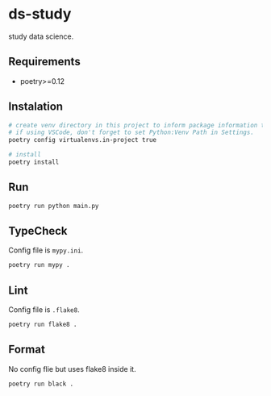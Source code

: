 # ds-study

study data science.

## Requirements

- poetry>=0.12

## Instalation

```bash
# create venv directory in this project to inform package information to IDE.
# if using VSCode, don't forget to set Python:Venv Path in Settings.
poetry config virtualenvs.in-project true

# install
poetry install
```

## Run

```bash
poetry run python main.py
```

## TypeCheck
Config file is `mypy.ini`.
```bash
poetry run mypy .
```

## Lint
Config file is `.flake8`.
```bash
poetry run flake8 .
```

## Format
No config flie but uses flake8 inside it.
```bash
poetry run black .
```
